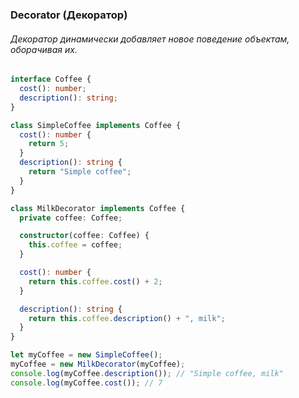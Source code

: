 ### Decorator (Декоратор)

###### Декоратор динамически добавляет новое поведение объектам, оборачивая их.

```ts
interface Coffee {
  cost(): number;
  description(): string;
}

class SimpleCoffee implements Coffee {
  cost(): number {
    return 5;
  }
  description(): string {
    return "Simple coffee";
  }
}

class MilkDecorator implements Coffee {
  private coffee: Coffee;

  constructor(coffee: Coffee) {
    this.coffee = coffee;
  }

  cost(): number {
    return this.coffee.cost() + 2;
  }

  description(): string {
    return this.coffee.description() + ", milk";
  }
}

let myCoffee = new SimpleCoffee();
myCoffee = new MilkDecorator(myCoffee);
console.log(myCoffee.description()); // "Simple coffee, milk"
console.log(myCoffee.cost()); // 7
```
